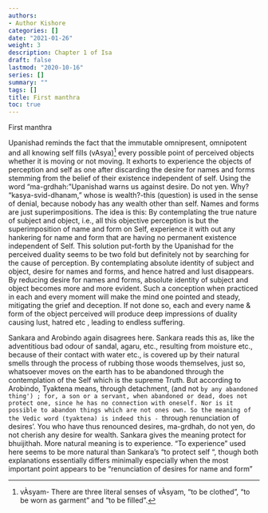 ```yaml
---
authors:
- Author Kishore
categories: []
date: "2021-01-26"
weight: 3
description: Chapter 1 of Isa
draft: false
lastmod: "2020-10-16"
series: []
summary: ""
tags: []
title: First manthra
toc: true
---
```


First manthra

<!--more-->



Upanishad reminds the fact that the immutable omnipresent, omnipotent and all knowing self fills (vAsya)[^1] every possible point of perceived objects whether it is moving or not moving. It exhorts to experience the objects of perception and self as one after discarding the desire for names and forms stemming from the belief of their existence independent of self. Using the word “ma-grdhah:”Upanishad warns us against desire. Do not yen. Why? “kasya-svid-dhanam,” whose is wealth?-this (question) is used in the sense of denial, because nobody has any wealth other than self. Names and forms are just superimpositions. The idea is this: By contemplating the true nature of subject and object, i.e., all this objective perception is but the superimposition of name and form on Self, experience it with out any hankering for name and form that are having no permanent existence independent of Self. This solution put-forth by the Upanishad for the perceived duality seems to be two fold but definitely not by searching for the cause of perception. By contemplating absolute identity of subject and object, desire for names and forms, and hence hatred and lust disappears. By reducing desire for names and forms, absolute identity of subject and object becomes more and more evident. Such a conception when practiced in each and every moment will make the mind one pointed and steady, mitigating the grief and deception. If not done so, each and every name & form of the object perceived will produce deep impressions of duality causing lust, hatred etc , leading to endless suffering. 

[^1]: vÀsyam- There are three literal senses of vÀsyam, “to be clothed”, “to be worn as garment” and “to be filled”. 

Sankara and Arobindo again disagrees here. Sankara reads this as, like the adventitious bad odour of sandal, agaru, etc., resulting from moisture etc., because of their contact with water etc., is covered up by their natural smells through the process of rubbing those woods themselves, just so, whatsoever moves on the earth has to be abandoned through the contemplation of the Self which is the supreme Truth. But according to Arobindo, Tyaktena means, through detachment, (and not `by any abandoned thing') ; for, a son or a servant, when abandoned or dead, does not protect one, since he has no connection with oneself. Nor is it possible to abandon things which are not ones own. So the meaning of the Vedic word (tyaktena) is indeed this - `through renunciation of desires’. You who have thus renounced desires, ma-grdhah, do not yen, do not cherish any desire for wealth. Sankara gives the meaning protect for bhuijithah. More natural meaning is to experience. “To experience” used here seems to be more natural than Sankara’s “to protect self “, though both explanations essentially differs minimally especially when the most important point appears to be “renunciation of desires for name and form”
